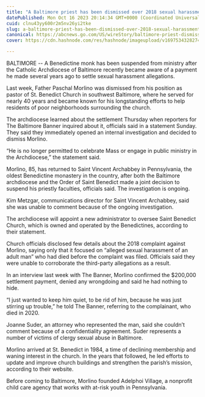 ```yaml
---
title: "A Baltimore priest has been dismissed over 2018 sexual harassment settlement"
datePublished: Mon Oct 16 2023 20:14:34 GMT+0000 (Coordinated Universal Time)
cuid: clnu43yy600r2m5nv26yi2tke
slug: a-baltimore-priest-has-been-dismissed-over-2018-sexual-harassment-settlement-1
canonical: https://abcnews.go.com/US/wireStory/baltimore-priest-dismissed-2018-sexual-harassment-settlement-104019166
cover: https://cdn.hashnode.com/res/hashnode/imageupload/v1697534328274/fa2fcc47-e045-4041-847e-722a737f3723.jpeg

---
```


BALTIMORE -- A Benedictine monk has been suspended from ministry after the Catholic Archdiocese of Baltimore recently became aware of a payment he made several years ago to settle sexual harassment allegations.

Last week, Father Paschal Morlino was dismissed from his position as pastor of St. Benedict Church in southwest Baltimore, where he served for nearly 40 years and became known for his longstanding efforts to help residents of poor neighborhoods surrounding the church.

The archdiocese learned about the settlement Thursday when reporters for The Baltimore Banner inquired about it, officials said in a statement Sunday. They said they immediately opened an internal investigation and decided to dismiss Morlino.

“He is no longer permitted to celebrate Mass or engage in public ministry in the Archdiocese,” the statement said.

Morlino, 85, has returned to Saint Vincent Archabbey in Pennsylvania, the oldest Benedictine monastery in the country, after both the Baltimore archdiocese and the Order of Saint Benedict made a joint decision to suspend his priestly faculties, officials said. The investigation is ongoing.

Kim Metzgar, communications director for Saint Vincent Archabbey, said she was unable to comment because of the ongoing investigation.

The archdiocese will appoint a new administrator to oversee Saint Benedict Church, which is owned and operated by the Benedictines, according to their statement.

Church officials disclosed few details about the 2018 complaint against Morlino, saying only that it focused on “alleged sexual harassment of an adult man” who had died before the complaint was filed. Officials said they were unable to corroborate the third-party allegations as a result.

In an interview last week with The Banner, Morlino confirmed the $200,000 settlement payment, denied any wrongdoing and said he had nothing to hide.

“I just wanted to keep him quiet, to be rid of him, because he was just stirring up trouble,” he told The Banner, referring to the complainant, who died in 2020.

Joanne Suder, an attorney who represented the man, said she couldn’t comment because of a confidentiality agreement. Suder represents a number of victims of clergy sexual abuse in Baltimore.

Morlino arrived at St. Benedict in 1984, a time of declining membership and waning interest in the church. In the years that followed, he led efforts to update and improve church buildings and strengthen the parish’s mission, according to their website.

Before coming to Baltimore, Morlino founded Adelphoi Village, a nonprofit child care agency that works with at-risk youth in Pennsylvania.